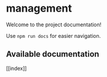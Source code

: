 # management

Welcome to the project documentation!

Use `npm run docs` for easier navigation.

## Available documentation

[[index]]
